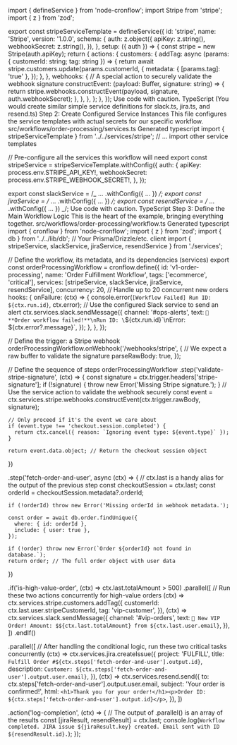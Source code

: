 import { defineService } from 'node-cronflow';
import Stripe from 'stripe';
import { z } from 'zod';

export const stripeServiceTemplate = defineService({
id: 'stripe',
name: 'Stripe',
version: '1.0.0',
schema: {
auth: z.object({
apiKey: z.string(),
webhookSecret: z.string(),
}),
},
setup: ({ auth }) => {
const stripe = new Stripe(auth.apiKey);
return {
actions: {
customers: {
addTag: async (params: { customerId: string; tag: string }) => {
return await stripe.customers.update(params.customerId, {
metadata: { [params.tag]: 'true' },
});
},
},
webhooks: {
// A special action to securely validate the webhook signature
constructEvent: (payload: Buffer, signature: string) => {
return stripe.webhooks.constructEvent(payload, signature, auth.webhookSecret);
},
},
},
};
},
});
Use code with caution.
TypeScript
(You would create similar simple service definitions for slack.ts, jira.ts, and resend.ts)
Step 2: Create Configured Service Instances
This file configures the service templates with actual secrets for our specific workflow.
src/workflows/order-processing/services.ts
Generated typescript
import { stripeServiceTemplate } from '../../services/stripe';
// ... import other service templates

// Pre-configure all the services this workflow will need
export const stripeService = stripeServiceTemplate.withConfig({
auth: {
apiKey: process.env.STRIPE_API_KEY!,
webhookSecret: process.env.STRIPE_WEBHOOK_SECRET!,
},
});

export const slackService = /_ ... .withConfig({ ... }) _/;
export const jiraService = /_ ... .withConfig({ ... }) _/;
export const resendService = /_ ... .withConfig({ ... }) _/;
Use code with caution.
TypeScript
Step 3: Define the Main Workflow Logic
This is the heart of the example, bringing everything together.
src/workflows/order-processing/workflow.ts
Generated typescript
import { cronflow } from 'node-cronflow';
import { z } from 'zod';
import { db } from '../../lib/db'; // Your Prisma/Drizzle/etc. client
import { stripeService, slackService, jiraService, resendService } from './services';

// Define the workflow, its metadata, and its dependencies (services)
export const orderProcessingWorkflow = cronflow.define({
id: 'v1-order-processing',
name: 'Order Fulfillment Workflow',
tags: ['ecommerce', 'critical'],
services: [stripeService, slackService, jiraService, resendService],
concurrency: 20, // Handle up to 20 concurrent new orders
hooks: {
onFailure: (ctx) => {
console.error(`[Workflow Failed] Run ID: ${ctx.run.id}`, ctx.error);
// Use the configured Slack service to send an alert
ctx.services.slack.sendMessage({
channel: '#ops-alerts',
text: `🚨 **Order workflow failed!**\nRun ID: \`${ctx.run.id}\`\nError: ${ctx.error?.message}`,
});
},
},
});

// Define the trigger: a Stripe webhook
orderProcessingWorkflow.onWebhook('/webhooks/stripe', {
// We expect a raw buffer to validate the signature
parseRawBody: true,
});

// Define the sequence of steps
orderProcessingWorkflow
.step('validate-stripe-signature', (ctx) => {
const signature = ctx.trigger.headers['stripe-signature'];
if (!signature) {
throw new Error('Missing Stripe signature.');
}
// Use the service action to validate the webhook securely
const event = ctx.services.stripe.webhooks.constructEvent(ctx.trigger.rawBody, signature);

    // Only proceed if it's the event we care about
    if (event.type !== 'checkout.session.completed') {
      return ctx.cancel({ reason: `Ignoring event type: ${event.type}` });
    }

    return event.data.object; // Return the checkout session object

})

.step('fetch-order-and-user', async (ctx) => {
// ctx.last is a handy alias for the output of the previous step
const checkoutSession = ctx.last;
const orderId = checkoutSession.metadata?.orderId;

    if (!orderId) throw new Error('Missing orderId in webhook metadata.');

    const order = await db.order.findUnique({
      where: { id: orderId },
      include: { user: true },
    });

    if (!order) throw new Error(`Order ${orderId} not found in database.`);
    return order; // The full order object with user data

})

.if('is-high-value-order', (ctx) => ctx.last.totalAmount > 500)
.parallel([
// Run these two actions concurrently for high-value orders
(ctx) => ctx.services.stripe.customers.addTag({
customerId: ctx.last.user.stripeCustomerId,
tag: 'vip-customer',
}),
(ctx) => ctx.services.slack.sendMessage({
channel: '#vip-orders',
text: `💎 New VIP Order! Amount: $${ctx.last.totalAmount} from ${ctx.last.user.email}`,
}),
])
.endIf()

.parallel([
// After handling the conditional logic, run these two critical tasks concurrently
(ctx) => ctx.services.jira.createIssue({
project: 'FULFILL',
title: `Fulfill Order #${ctx.steps['fetch-order-and-user'].output.id}`,
description: `Customer: ${ctx.steps['fetch-order-and-user'].output.user.email}`,
}),
(ctx) => ctx.services.resend.send({
to: ctx.steps['fetch-order-and-user'].output.user.email,
subject: 'Your order is confirmed!',
html: `<h1>Thank you for your order!</h1><p>Order ID: ${ctx.steps['fetch-order-and-user'].output.id}</p>`,
}),
])

.action('log-completion', (ctx) => {
// The output of .parallel() is an array of the results
const [jiraResult, resendResult] = ctx.last;
console.log(`Workflow completed. JIRA issue ${jiraResult.key} created. Email sent with ID ${resendResult.id}.`);
});
